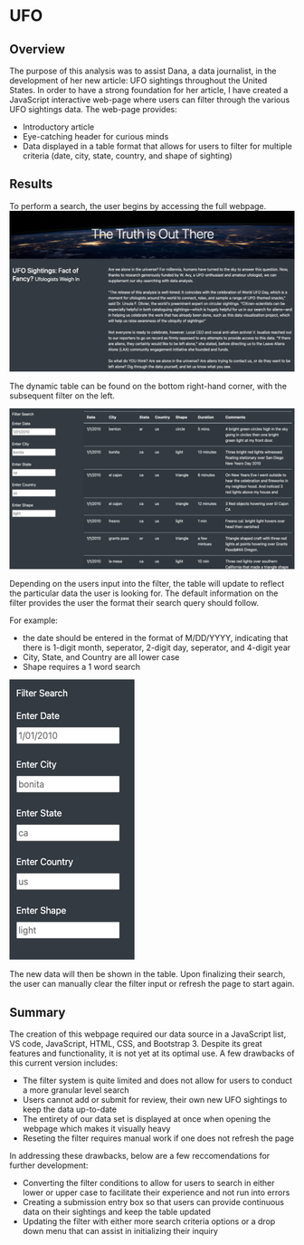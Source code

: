 # UFO
## Overview 
The purpose of this analysis was to assist Dana, a data journalist, in the development of her new article: UFO sightings throughout the United States. In order to have a strong foundation for her article, I have created a JavaScript interactive web-page where users can filter through the various UFO sightings data. The web-page provides:

- Introductory article 
- Eye-catching header for curious minds
- Data displayed in a table format that allows for users to filter for multiple criteria (date, city, state, country, and shape of sighting)

## Results
To perform a search, the user begins by accessing the full webpage. 
![This is an image](https://github.com/leilacf/UFO/blob/main/UFO%20main%20page.png)

The dynamic table can be found on the bottom right-hand corner, with the subsequent filter on the left.

![This is an image](https://github.com/leilacf/UFO/blob/main/UFO%20table%20and%20search.png)

Depending on the users input into the filter, the table will update to reflect the particular data the user is looking for. The default information on the filter provides the user the format their search query should follow. 

For example:
- the date should be entered in the format of M/DD/YYYY, indicating that there is 1-digit month, seperator, 2-digit day, seperator, and 4-digit year
- City, State, and Country are all lower case
- Shape requires a 1 word search

![This is an image](https://github.com/leilacf/UFO/blob/main/UFO%20filter%20search.png)

The new data will then be shown in the table. Upon finalizing their search, the user can manually clear the filter input or refresh the page to start again.

## Summary
The creation of this webpage required our data source in a JavaScript list, VS code, JavaScript, HTML, CSS, and Bootstrap 3. Despite its great features and functionality, it is not yet at its optimal use. A few drawbacks of this current version includes:
- The filter system is quite limited and does not allow for users to conduct a more granular level search 
- Users cannot add or submit for review, their own new UFO sightings to keep the data up-to-date 
- The entirety of our data set is displayed at once when opening the webpage which makes it visually heavy
- Reseting the filter requires manual work if one does not refresh the page

In addressing these drawbacks, below are a few reccomendations for further development:
- Converting the filter conditions to allow for users to search in either lower or upper case to facilitate their experience and not run into errors
- Creating a submission entry box so that users can provide continuous data on their sightings and keep the table updated
- Updating the filter with either more search criteria options or a drop down menu that can assist in initializing their inquiry
